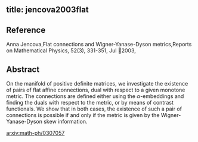 title: jencova2003flat
---


## Reference

Anna Jencova,Flat connections and Wigner-Yanase-Dyson metrics,Reports on Mathematical Physics, 52(3), 331-351, Jul 2003,

## Abstract 
  On the manifold of positive definite matrices, we investigate the existence
of pairs of flat affine connections, dual with respect to a given monotone
metric. The connections are defined either using the $\alpha$-embeddings and
finding the duals with respect to the metric, or by means of contrast
functionals. We show that in both cases, the existence of such a pair of
connections is possible if and only if the metric is given by the
Wigner-Yanase-Dyson skew information.

    

[arxiv:math-ph/0307057](https://arxiv.org/abs/math-ph/0307057)